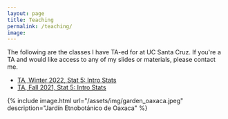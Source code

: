 ```yaml
---
layout: page
title: Teaching
permalink: /teaching/
image:
---
```


The following are the classes I have TA-ed for at UC Santa Cruz.
If you're a TA and would like access to any of my slides or materials, please contact me.

* [TA, Winter 2022, Stat 5: Intro Stats](/2022/01/14/stat5-w22)
* [TA, Fall 2021, Stat 5: Intro Stats](/2021/09/05/stat5-f21/)





{% include image.html url="/assets/img/garden_oaxaca.jpeg" description="Jardín Etnobotánico de Oaxaca" %}

